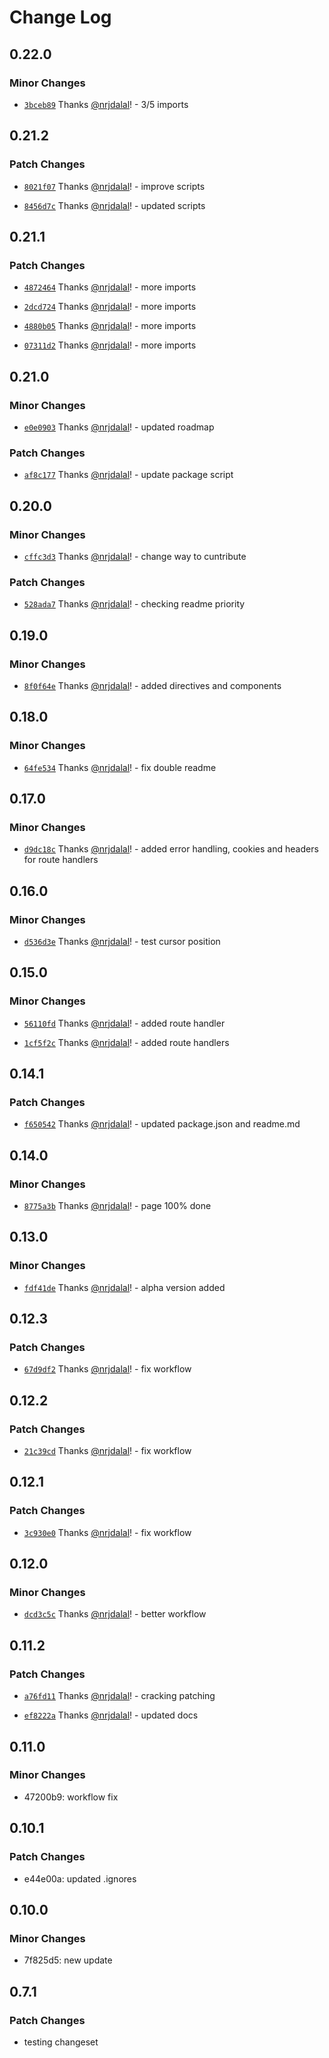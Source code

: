 # Change Log

## 0.22.0

### Minor Changes

- [`3bceb89`](https://github.com/nrjdalal/next.js-assistant/commit/3bceb89da29d8efc98406b339c77de8b996a1da9) Thanks [@nrjdalal](https://github.com/nrjdalal)! - 3/5 imports

## 0.21.2

### Patch Changes

- [`8021f07`](https://github.com/nrjdalal/next.js-assistant/commit/8021f0787f9fdd84af633281a9adc8c616aaa1a3) Thanks [@nrjdalal](https://github.com/nrjdalal)! - improve scripts

- [`8456d7c`](https://github.com/nrjdalal/next.js-assistant/commit/8456d7caacb2a72012a4eca539ec475856bb0dfe) Thanks [@nrjdalal](https://github.com/nrjdalal)! - updated scripts

## 0.21.1

### Patch Changes

- [`4872464`](https://github.com/nrjdalal/next.js-assistant/commit/48724647532ccfb1de1b58ccdd518bdeb6c05f0b) Thanks [@nrjdalal](https://github.com/nrjdalal)! - more imports

- [`2dcd724`](https://github.com/nrjdalal/next.js-assistant/commit/2dcd7240758c90923f836599dcfde95d1ea10f17) Thanks [@nrjdalal](https://github.com/nrjdalal)! - more imports

- [`4880b05`](https://github.com/nrjdalal/next.js-assistant/commit/4880b0514e9a7703d54f5b3fa037c6f21bad48b4) Thanks [@nrjdalal](https://github.com/nrjdalal)! - more imports

- [`07311d2`](https://github.com/nrjdalal/next.js-assistant/commit/07311d28ff03b05ed6e1d801f08f7415adcbffde) Thanks [@nrjdalal](https://github.com/nrjdalal)! - more imports

## 0.21.0

### Minor Changes

- [`e0e0903`](https://github.com/nrjdalal/next.js-assistant/commit/e0e09036f70d061287b9c23d57945a3be57b0da4) Thanks [@nrjdalal](https://github.com/nrjdalal)! - updated roadmap

### Patch Changes

- [`af8c177`](https://github.com/nrjdalal/next.js-assistant/commit/af8c1771bbc5305e7dfb65ecc284a6fc91586eaa) Thanks [@nrjdalal](https://github.com/nrjdalal)! - update package script

## 0.20.0

### Minor Changes

- [`cffc3d3`](https://github.com/nrjdalal/next.js-assistant/commit/cffc3d399bd17ef7eb867115bfec136dfe59473a) Thanks [@nrjdalal](https://github.com/nrjdalal)! - change way to cuntribute

### Patch Changes

- [`528ada7`](https://github.com/nrjdalal/next.js-assistant/commit/528ada74abb7b95913e382b6425df7dd90ab2f80) Thanks [@nrjdalal](https://github.com/nrjdalal)! - checking readme priority

## 0.19.0

### Minor Changes

- [`8f0f64e`](https://github.com/nrjdalal/next.js-assistant/commit/8f0f64e8c5d37fd5d14d9e87c70e1c98804cb0ee) Thanks [@nrjdalal](https://github.com/nrjdalal)! - added directives and components

## 0.18.0

### Minor Changes

- [`64fe534`](https://github.com/nrjdalal/next.js-assistant/commit/64fe5346658c36b82b8595328a83da6e4fa596cb) Thanks [@nrjdalal](https://github.com/nrjdalal)! - fix double readme

## 0.17.0

### Minor Changes

- [`d9dc18c`](https://github.com/nrjdalal/next.js-assistant/commit/d9dc18ca2e76ff41b664f6c4ff2722db935bbe7d) Thanks [@nrjdalal](https://github.com/nrjdalal)! - added error handling, cookies and headers for route handlers

## 0.16.0

### Minor Changes

- [`d536d3e`](https://github.com/nrjdalal/next.js-assistant/commit/d536d3ef7ef22fcb33e49c0d9062b2768da9bc6e) Thanks [@nrjdalal](https://github.com/nrjdalal)! - test cursor position

## 0.15.0

### Minor Changes

- [`56110fd`](https://github.com/nrjdalal/next.js-assistant/commit/56110fd1da56d97c44b1323b687b85f64d3bb07a) Thanks [@nrjdalal](https://github.com/nrjdalal)! - added route handler

- [`1cf5f2c`](https://github.com/nrjdalal/next.js-assistant/commit/1cf5f2cbba5bfb4dc0422f6d77873862ee03b1ca) Thanks [@nrjdalal](https://github.com/nrjdalal)! - added route handlers

## 0.14.1

### Patch Changes

- [`f650542`](https://github.com/nrjdalal/next.js-assistant/commit/f650542c6188ae0a1bea2437aac738d08d87bd0d) Thanks [@nrjdalal](https://github.com/nrjdalal)! - updated package.json and readme.md

## 0.14.0

### Minor Changes

- [`8775a3b`](https://github.com/nrjdalal/next.js-assistant/commit/8775a3b9262d427b912cfd81eb88a58669432c34) Thanks [@nrjdalal](https://github.com/nrjdalal)! - page 100% done

## 0.13.0

### Minor Changes

- [`fdf41de`](https://github.com/nrjdalal/next.js-assistant/commit/fdf41de0ddde2431b1c18db4b62a1578d1d6e144) Thanks [@nrjdalal](https://github.com/nrjdalal)! - alpha version added

## 0.12.3

### Patch Changes

- [`67d9df2`](https://github.com/nrjdalal/next.js-assistant/commit/67d9df296cf9707a7910405759295195c7db83d8) Thanks [@nrjdalal](https://github.com/nrjdalal)! - fix workflow

## 0.12.2

### Patch Changes

- [`21c39cd`](https://github.com/nrjdalal/next.js-assistant/commit/21c39cd023df58fa7ef997674c461a0cec782fa2) Thanks [@nrjdalal](https://github.com/nrjdalal)! - fix workflow

## 0.12.1

### Patch Changes

- [`3c930e0`](https://github.com/nrjdalal/next.js-assistant/commit/3c930e0570b159968b9e36e0f0d6c56f0791cbe7) Thanks [@nrjdalal](https://github.com/nrjdalal)! - fix workflow

## 0.12.0

### Minor Changes

- [`dcd3c5c`](https://github.com/nrjdalal/next.js-assistant/commit/dcd3c5cf8843cef900a8590ded42a4767824a350) Thanks [@nrjdalal](https://github.com/nrjdalal)! - better workflow

## 0.11.2

### Patch Changes

- [`a76fd11`](https://github.com/nrjdalal/next.js-assistant/commit/a76fd11b4292914124bc642c26d53714955c17eb) Thanks [@nrjdalal](https://github.com/nrjdalal)! - cracking patching

- [`ef8222a`](https://github.com/nrjdalal/next.js-assistant/commit/ef8222a0551f3ed5be0fdff393d2e73939e9fa38) Thanks [@nrjdalal](https://github.com/nrjdalal)! - updated docs

## 0.11.0

### Minor Changes

- 47200b9: workflow fix

## 0.10.1

### Patch Changes

- e44e00a: updated .ignores

## 0.10.0

### Minor Changes

- 7f825d5: new update

## 0.7.1

### Patch Changes

- testing changeset
